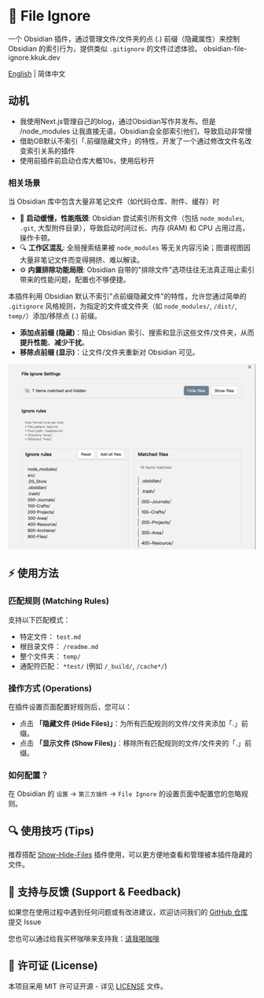# 📁 File Ignore

一个 Obsidian 插件，通过管理文件/文件夹的点 (.) 前缀（隐藏属性）来控制 Obsidian 的索引行为，提供类似 `.gitignore` 的文件过滤体验。
obsidian-file-ignore.kkuk.dev

[English](README.md) | 简体中文

## 动机

- 我使用Next.js管理自己的blog，通过Obsidian写作并发布。但是 /node_modules 让我直接无语，Obsidian会全部索引他们，导致启动非常慢
- 借助OB默认不索引「.前缀隐藏文件」的特性，开发了一个通过修改文件名改变索引关系的插件
- 使用前插件前启动仓库大概10s，使用后秒开

### 相关场景 

当 Obsidian 库中包含大量非笔记文件（如代码仓库、附件、缓存）时

*   🐢 **启动缓慢，性能瓶颈**: Obsidian 尝试索引所有文件（包括 `node_modules`, `.git`, 大型附件目录），导致启动时间过长、内存 (RAM) 和 CPU 占用过高，操作卡顿。
*   🔍 **工作区混乱**: 全局搜索结果被 `node_modules` 等无关内容污染；图谱视图因大量非笔记文件而变得拥挤、难以解读。
*   ⚙️ **内置排除功能局限**: Obsidian 自带的"排除文件"选项往往无法真正阻止索引带来的性能问题，配置也不够便捷。


本插件利用 Obsidian 默认不索引"点前缀隐藏文件"的特性，允许您通过简单的 `.gitignore` 风格规则，为指定的文件或文件夹（如 `node_modules/`, `/dist/`, `temp/`）添加/移除点 (.) 前缀。

*   **添加点前缀 (隐藏)**：阻止 Obsidian 索引、搜索和显示这些文件/文件夹，从而 **提升性能**、**减少干扰**。
*   **移除点前缀 (显示)**：让文件/文件夹重新对 Obsidian 可见。


![Settings Page](setting.png)

## ⚡️ 使用方法

### 匹配规则 (Matching Rules)

支持以下匹配模式：

- 特定文件： `test.md`
- 根目录文件： `/readme.md`
- 整个文件夹： `temp/`
- 通配符匹配： `*test/` (例如 `/_build/`, `/cache*/`)

### 操作方式 (Operations)

在插件设置页面配置好规则后，您可以：

- 点击 **「隐藏文件 (Hide Files)」**：为所有匹配规则的文件/文件夹添加「.」前缀。
- 点击 **「显示文件 (Show Files)」**：移除所有匹配规则的文件/文件夹的「.」前缀。

### 如何配置？
在 Obsidian 的 `设置` -> `第三方插件` -> `File Ignore` 的设置页面中配置您的忽略规则。

## 🔍 使用技巧 (Tips)

推荐搭配 [Show-Hide-Files](https://github.com/polyipseity/obsidian-show-hidden-files) 插件使用，可以更方便地查看和管理被本插件隐藏的文件。

## 🤝 支持与反馈 (Support & Feedback)

如果您在使用过程中遇到任何问题或有改进建议，欢迎访问我们的 [GitHub 仓库](https://github.com/Feng6611/Obsidian-File-Ignore) 提交 Issue

您也可以通过给我买杯咖啡来支持我：[请我喝咖啡](https://buymeacoffee.com/RDzWpfRwLU)

## 📄 许可证 (License)

本项目采用 MIT 许可证开源 - 详见 [LICENSE](LICENSE) 文件。
